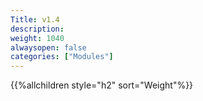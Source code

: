 ```yaml
---
Title: v1.4
description:
weight: 1040
alwaysopen: false
categories: ["Modules"]
---
```

{{%allchildren style="h2" sort="Weight"%}}
